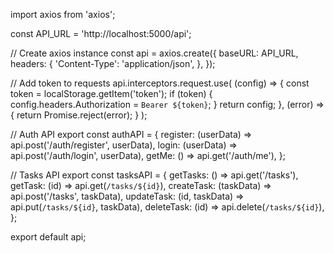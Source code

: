import axios from 'axios';

const API_URL = 'http://localhost:5000/api';

// Create axios instance
const api = axios.create({
  baseURL: API_URL,
  headers: {
    'Content-Type': 'application/json',
  },
});

// Add token to requests
api.interceptors.request.use(
  (config) => {
    const token = localStorage.getItem('token');
    if (token) {
      config.headers.Authorization = `Bearer ${token}`;
    }
    return config;
  },
  (error) => {
    return Promise.reject(error);
  }
);

// Auth API
export const authAPI = {
  register: (userData) => api.post('/auth/register', userData),
  login: (userData) => api.post('/auth/login', userData),
  getMe: () => api.get('/auth/me'),
};

// Tasks API
export const tasksAPI = {
  getTasks: () => api.get('/tasks'),
  getTask: (id) => api.get(`/tasks/${id}`),
  createTask: (taskData) => api.post('/tasks', taskData),
  updateTask: (id, taskData) => api.put(`/tasks/${id}`, taskData),
  deleteTask: (id) => api.delete(`/tasks/${id}`),
};

export default api;
